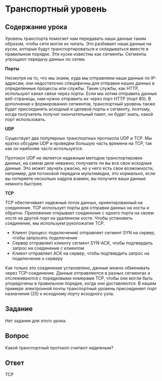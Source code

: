 # Транспортный уровень

## Содержание урока

Уровень транспорта помогает нам передавать наши данные таким образом, чтобы сети могли их читать. Это разбивает наши данные на куски, которые будут транспортироваться и складываться вместе в правильном порядке. Эти куски известны как сегменты. Сегменты упрощают передачу данных по сетям.

<b>Порты</b>

Несмотря на то, что мы знаем, куда мы отправляем наши данные по IP-адресам, они недостаточно специфичны для отправки наших данных в определенные процессы или службы. Такие службы, как HTTP, используют канал связи через порты. Если мы хотим отправить данные веб-страницы, нам нужно отправить их через порт HTTP (порт 80). В дополнение к формированию сегментов, транспортный уровень также будет присоединять исходный и целевой порты к сегменту, поэтому, когда получатель получит окончательный пакет, он будет знать, какой порт использовать.

<b>UDP</b>

Существует два популярных транспортных протокола UDP и TCP. Мы кратко обсудим UDP и проведем большую часть времени на TCP, так как он наиболее часто используется.

Протокол UDP не является надежным методом транспортировки данных, на самом деле неважно, получаете ли вы все свои исходные данные. Это может звучать ужасно, но у него есть свои возможности, например, для потоковой передачи мультимедиа, это нормально, если вы потеряете несколько кадров взамен, вы получите ваши данные немного быстрее.

<b>TCP</b>

TCP обеспечивает надежный поток данных, ориентированный на соединение. TCP использует порты для отправки данных на хосты и обратно. Приложение открывает соединение с одного порта на своем хосте на другой порт на удаленном хосте. Чтобы установить соединение, мы используем рукопожатие TCP.

<ul>
<li>Клиент (процесс подключения) отправляет сегмент SYN на сервер, чтобы запросить подключение</li>
<li>Сервер отправляет клиенту сегмент SYN-ACK, чтобы подтвердить запрос на соединение с клиентом</li>
<li>Клиент отправляет ACK на сервер, чтобы подтвердить запрос на подключение к серверу</li>
</ul>

Как только это соединение установлено, данные можно обменивать через TCP-соединение. Данные отправляются в разных сегментах и отслеживаются с порядковыми номерами TCP, чтобы они могли быть упорядочены в правильном порядке, когда они доставляются. В нашем примере электронной почты транспортный уровень присоединяет порт назначения (25) к исходному порту исходного узла.

## Задание

Нет задания для этого урока.

## Вопрос

Какой транспортный протокол считают надежным?

## Ответ

TCP
